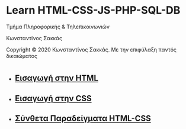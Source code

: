 <html>
<head>
<style>
.ml2 {
  font-weight: 900;
  font-size: 2.5em;
}
.ml2 .letter {
  display: inline-block;
  line-height: 1em;
}
</style>
</head>
<body>
<h1> Learn HTML-CSS-JS-PHP-SQL-DB</h1>
<p> Τμήμα Πληροφορικής & Τηλεπικοινωνιών </p>
<p> Κωνσταντίνος Σακκάς</p>
  <p>Copyright © 2020 Κωνσταντίνος Σακκάς. Με την επιφύλαξη παντός δικαιώματος</p>
  <h1></h1>
  
  

<ul>
  <li><a href="Εισαγωγή στην HTML" target="_blank"><h2>Εισαγωγή στην HTML</h2></a></li>
  <li><a href="Εισαγωγή στην CSS" target="_blank"><h2>Εισαγωγή στην CSS</h2></a></li>
  <li><a href="Σύνθετα Παραδείγματα HTML-CSS" target="_blank"><h2>Σύνθετα Παραδείγματα HTML-CSS</h2></a></li>

 </ul>



<script src="https://cdnjs.cloudflare.com/ajax/libs/animejs/2.0.2/anime.min.js"></script>


 <script>
// Wrap every letter in a span
var textWrapper = document.querySelector('.ml2');
textWrapper.innerHTML = textWrapper.textContent.replace(/\S/g, "<span class='letter'>$&</span>");

anime.timeline({loop: true})
  .add({
    targets: '.ml2 .letter',
    scale: [4,1],
    opacity: [0,1],
    translateZ: 0,
    easing: "easeOutExpo",
    duration: 950,
    delay: (el, i) => 70*i
  }).add({
    targets: '.ml2',
    opacity: 0,
    duration: 1000,
    easing: "easeOutExpo",
    delay: 1000
  });
</script>
</body>
</html>
